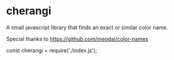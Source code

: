# cherangi
A small javascript library that finds an exact or similar color name.


Special thanks to https://github.com/meodai/color-names

const cherangi = require('./index.js');